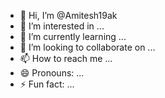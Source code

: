- 👋 Hi, I’m @Amitesh19ak
- 👀 I’m interested in ...
- 🌱 I’m currently learning ...
- 💞️ I’m looking to collaborate on ...
- 📫 How to reach me ...
- 😄 Pronouns: ...
- ⚡ Fun fact: ...

<!---
Amitesh19ak/Amitesh19ak is a ✨ special ✨ repository because its `README.md` (this file) appears on your GitHub profile.
You can click the Preview link to take a look at your changes.
--->
